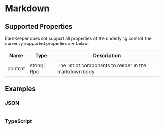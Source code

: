 # Markdown

## Supported Properties

EarnKeeper does not support all properties of the underlying control, the currently supported properties are below.

| Name    | Type          | Description                                           |
| ------- | ------------- | -------------------------------------------------     |
|         |               |                                                       |
| content | string \| Rpc | The list of components to render in the markdown body |

## Examples

### JSON

```json
```

### TypeScript

```javascript
```
